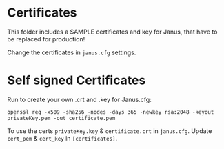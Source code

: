 # Certificates

This folder includes a SAMPLE certificates and key for Janus, that have to be replaced for production!

Change the certificates in ```janus.cfg``` settings.

# Self signed Certificates
Run to create your own .crt and .key for Janus.cfg:

	openssl req -x509 -sha256 -nodes -days 365 -newkey rsa:2048 -keyout privateKey.pem -out certificate.pem

To use the certs ```privateKey.key``` &  ```certificate.crt``` in  ```janus.cfg```. Update ```cert_pem``` & ```cert_key``` in ```[certificates]```.